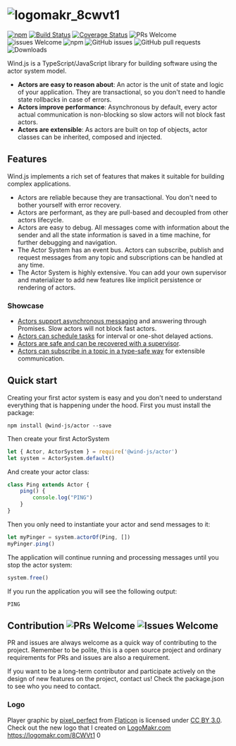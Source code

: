 # ![logomakr_8cwvt1](https://user-images.githubusercontent.com/3071208/42311453-254a1474-803e-11e8-957a-5c1c8d157b31.png)
[![npm](https://img.shields.io/npm/v/@wind-js/actor.svg)](https://www.npmjs.com/package/@wind-js/actor)
[![Build Status](https://travis-ci.org/wind-js/actor.svg?branch=master)](https://travis-ci.org/@wind-js/actor)
[![Coverage Status](https://coveralls.io/repos/github/wind-js/actor/badge.svg?branch=master)](https://coveralls.io/github/@wind-js/actor?branch=master)
![PRs Welcome](https://img.shields.io/badge/PRs-welcome-brightgreen.svg)
![issues Welcome](https://img.shields.io/badge/issues-welcome-brightgreen.svg)
![npm](https://img.shields.io/npm/l/@wind-js/actor.svg)
![GitHub issues](https://img.shields.io/github/issues/wind-js/actor.svg)
![GitHub pull requests](https://img.shields.io/github/issues-pr/wind-js/actor.svg)
![Downloads](https://img.shields.io/npm/dt/@wind-js/actor.svg)

Wind.js is a TypeScript/JavaScript library for building software using the actor system model.

* **Actors are easy to reason about**: An actor is the unit of state and logic of your application.
They are transactional, so you don't need to handle state rollbacks in case of errors.
* **Actors improve performance**: Asynchronous by default, every actor actual communication is non-blocking so slow actors will not block fast actors.
* **Actors are extensible**: As actors are built on top of objects, actor classes can be inherited, 
composed and injected.

## Features

Wind.js implements a rich set of features that makes it suitable for building complex applications.

* Actors are reliable because they are transactional. You don't need to bother yourself with error recovery.
* Actors are performant, as they are pull-based and decoupled from other actors lifecycle.
* Actors are easy to debug. All messages come with information about the sender and all the state information is saved
in a time machine, for further debugging and navigation.
* The Actor System has an event bus. Actors can subscribe, publish and request messages from any topic and subscriptions
can be handled at any time.
* The Actor System is highly extensive. You can add your own supervisor and materializer to add new features like
implicit persistence or rendering of actors.

### Showcase
* [Actors support asynchronous messaging](./examples/ping-pong.js) and answering through Promises. Slow actors will not block fast actors.
* [Actors can schedule tasks](./examples/scheduleds.js) for interval or one-shot delayed actions.
* [Actors are safe and can be recovered with a supervisor](./examples/supervisor.js).
* [Actors can subscribe in a topic in a type-safe way](./examples/pubsub.js) for extensible communication.

## Quick start

Creating your first actor system is easy and you don't need to understand everything that is happening under the hood.
First you must install the package:

`npm install @wind-js/actor --save`

Then create your first ActorSystem

```js
let { Actor, ActorSystem } = require('@wind-js/actor')
let system = ActorSystem.default()
```

And create your actor class:

```js
class Ping extends Actor {
    ping() {
        console.log("PING")
    }
}
```

Then you only need to instantiate your actor and send messages to it:

```js
let myPinger = system.actorOf(Ping, [])
myPinger.ping()
```

The application will continue running and processing messages until you stop the actor system:

```js
system.free()
```
If you run the application you will see the following output:

```
PING
```

## Contribution ![PRs Welcome](https://img.shields.io/badge/PRs-welcome-brightgreen.svg) ![Issues Welcome](https://img.shields.io/badge/issues-welcome-brightgreen.svg)

PR and issues are always welcome as a quick way of contributing to the project. Remember to be polite, this is a open source
project and ordinary requirements for PRs and issues are also a requirement.

If you want to be a long-term contributor and participate actively on the design of new features on the project, contact
us! Check the package.json to see who you need to contact.

### Logo
Player graphic by <a href="http://www.flaticon.com/authors/pixel-perfect">pixel_perfect</a> from <a href="http://www.flaticon.com/">Flaticon</a> is licensed under <a href="http://creativecommons.org/licenses/by/3.0/" title="Creative Commons BY 3.0">CC BY 3.0</a>. Check out the new logo that I created on <a href="http://logomakr.com" title="Logo Makr">LogoMakr.com</a> https://logomakr.com/8CWVt1
0
